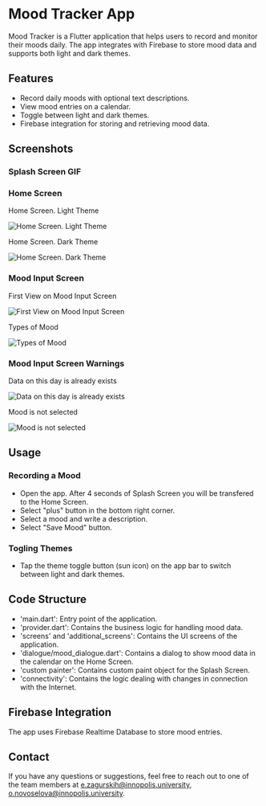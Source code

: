 # Mood Tracker App

Mood Tracker is a Flutter application that helps users to record and monitor their moods daily. The app integrates with Firebase to store mood data and supports both light and dark themes.

## Features

- Record daily moods with optional text descriptions.
- View mood entries on a calendar.
- Toggle between light and dark themes.
- Firebase integration for storing and retrieving mood data.

## Screenshots

### Splash Screen GIF

### Home Screen

Home Screen. Light Theme

![Home Screen. Light Theme](screenshots/photo_2024-07-01_17-31-48.jpg)

Home Screen. Dark Theme

![Home Screen. Dark Theme](screenshots/photo_2024-07-01_17-31-41.jpg)

### Mood Input Screen

First View on Mood Input Screen

![First View on Mood Input Screen](screenshots/photo_2024-07-01_17-31-40.jpg)

Types of Mood

![Types of Mood](screenshots/photo_2024-07-01_17-31-40%20(2).jpg)

### Mood Input Screen Warnings

Data on this day is already exists

![Data on this day is already exists](screenshots/photo_2024-07-01_17-31-40%20(3).jpg)

Mood is not selected

![Mood is not selected](screenshots/photo_2024-07-01_17-31-40%20(4).jpg)

## Usage

### Recording a Mood
- Open the app. After 4 seconds of Splash Screen you will be transfered to the Home Screen.
- Select "plus" button in the bottom right corner.
- Select a mood and write a description.
- Select "Save Mood" button.

### Togling Themes
- Tap the theme toggle button (sun icon) on the app bar to switch between light and dark themes.

## Code Structure
- 'main.dart': Entry point of the application.
- 'provider.dart': Contains the business logic for handling mood data.
- 'screens' and 'additional_screens': Contains the UI screens of the application.
- 'dialogue/mood_dialogue.dart': Contains a dialog to show mood data in the calendar on the Home Screen.
- 'custom painter': Contains custom paint object for the Splash Screen. 
- 'connectivity': Contains the logic dealing with changes in connection with the Internet.

## Firebase Integration

The app uses Firebase Realtime Database to store mood entries.

## Contact

If you have any questions or suggestions, feel free to reach out to one of the team members at e.zagurskih@innopolis.university, o.novoselova@innopolis.university.
